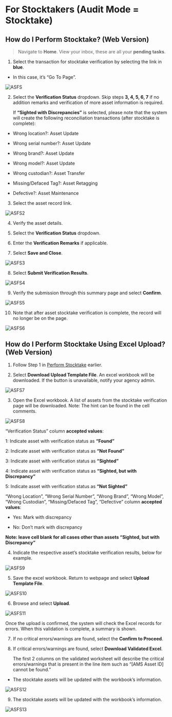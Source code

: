 # For Stocktakers (Audit Mode = Stocktake)

## How do I Perform Stocktake? (Web Version)

> Navigate to **Home**. View your inbox, these are all your **pending tasks**.

1. Select the transaction for stocktake verification by selecting the link in **blue**.

- In this case, it’s “Go To Page”.

![](images/ASFS.png "ASFS")

2. Select the **Verification Status** dropdown.
Skip steps **3, 4, 5, 6, 7** if no addition remarks and verification of more asset information is required.

    If **“Sighted with Discrepancies”** is selected, please note that the system will create the following reconciliation transactions (after stocktake is complete):

- Wrong location?: Asset Update

- Wrong serial number?: Asset Update

- Wrong brand?: Asset Update

- Wrong model?: Asset Update

- Wrong custodian?: Asset Transfer

- Missing/Defaced Tag?: Asset Retagging

- Defective?: Asset Maintenance

3. Select the asset record link.

![](images/ASFS2.png "ASFS2")

4. Verify the asset details.

5. Select the **Verification Status** dropdown.

6. Enter the **Verification Remarks** if applicable.

7. Select **Save and Close**.

![](images/ASFS3.png "ASFS3")

8. Select **Submit Verification Results**.

![](images/ASFS4.png "ASFS4")

9. Verify the submission through this summary page and select **Confirm**.

![](images/ASFS5.png "ASFS5")

10. Note that after asset stocktake verification is complete, the record will no longer be on the page.

![](images/ASFS6.png "ASFS6")


## How do I Perform Stocktake Using Excel Upload? (Web Version)

1. Follow Step 1 in [Perform Stocktake](ASForStocktakers) earlier.

2. Select **Download Upload Template File**. 
An excel workbook will be downloaded.
If the button is unavailable, notify your agency admin.

![](images/ASFS7.png "ASFS7")

3. Open the Excel workbook. 
A list of assets from the stocktake verification page will be downloaded. 
Note: The hint can be found in the cell comments.

![](images/ASFS8.png "ASFS8")

“Verification Status” column **accepted values**:

1: Indicate asset with verification status as **“Found”**

2: Indicate asset with verification status as **“Not Found”**

3: Indicate asset with verification status as **“Sighted”**

4: Indicate asset with verification status as **“Sighted, but with Discrepancy”**

5: Indicate asset with verification status as **“Not Sighted”**


“Wrong Location”, “Wrong Serial Number”, “Wrong Brand”, “Wrong Model”, “Wrong Custodian”, “Missing/Defaced Tag”, “Defective” column **accepted values**:

- Yes: Mark with discrepancy

- No: Don’t mark with discrepancy

**Note: leave cell blank for all cases other than assets “Sighted, but with Discrepancy”**

4. Indicate the respective asset’s stocktake verification results, below for example.

![](images/ASFS9.png "ASFS9")

5. Save the excel workbook. Return to webpage and select **Upload Template File**.

![](images/ASFS10.png "ASFS10")

6. Browse and select **Upload**.

![](images/ASFS11.png "ASFS11")

Once the upload is confirmed, the system will check the Excel records for errors. 
When this validation is complete, a summary is shown.

7. If no critical errors/warnings are found, select the **Confirm to Proceed**.

8. If critical errors/warnings are found, select **Download Validated Excel**.

    The first 2 columns on the validated worksheet will describe the critical errors/warnings that is present in the line item such as “[AMS Asset ID] cannot be found.”

- The stocktake assets will be updated with the workbook’s information.

![](images/ASFS12.png "ASFS12")

9. The stocktake assets will be updated with the workbook’s information.

![](images/ASFS13.png "ASFS13")